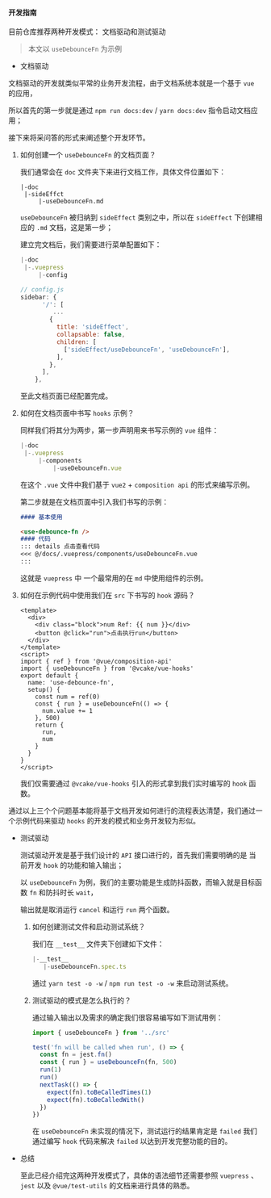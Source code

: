 #### 开发指南

目前仓库推荐两种开发模式： 文档驱动和测试驱动

> 本文以 `useDebounceFn` 为示例

- 文档驱动

文档驱动的开发就类似平常的业务开发流程，由于文档系统本就是一个基于 `vue` 的应用，

所以首先的第一步就是通过 `npm run docs:dev` / `yarn docs:dev` 指令启动文档应用；

接下来将采问答的形式来阐述整个开发环节。

1. 如何创建一个 `useDebounceFn` 的文档页面？

   我们通常会在 `doc` 文件夹下来进行文档工作，具体文件位置如下：

   ```
   |-doc
   	|-sideEffct
   		|-useDebounceFn.md
   ```

   `useDebounceFn` 被归纳到 `sideEffect` 类别之中，所以在 `sideEffect` 下创建相应的 `.md` 文档，这是第一步；

   建立完文档后，我们需要进行菜单配置如下：

   ```js
   |-doc
   	|-.vuepress
   		|-config

   // config.js
   sidebar: {
         '/': [
         	...
           {
             title: 'sideEffect',
             collapsable: false,
             children: [
               ['sideEffect/useDebounceFn', 'useDebounceFn'],
             ],
           },
         ],
       },
   ```

   至此文档页面已经配置完成。

2. 如何在文档页面中书写 `hooks` 示例？

   同样我们将其分为两步，第一步声明用来书写示例的 `vue` 组件：

   ```js
   |-doc
   	|-.vuepress
   		|-components
   			|-useDebounceFn.vue
   ```

   在这个 `.vue` 文件中我们基于 `vue2` + `composition api` 的形式来编写示例。

   第二步就是在文档页面中引入我们书写的示例：

   ```markdown
   #### 基本使用

   <use-debounce-fn />
   #### 代码  
   ::: details 点击查看代码
   <<< @/docs/.vuepress/components/useDebounceFn.vue
   :::
   ```

   这就是 `vuepress` 中 一个最常用的在 `md` 中使用组件的示例。

3. 如何在示例代码中使用我们在 `src` 下书写的 `hook` 源码？

   ```vue
   <template>
     <div>
       <div class="block">num Ref: {{ num }}</div>
       <button @click="run">点击执行run</button>
     </div>
   </template>
   <script>
   import { ref } from '@vue/composition-api'
   import { useDebounceFn } from '@vcake/vue-hooks'
   export default {
     name: 'use-debounce-fn',
     setup() {
       const num = ref(0)
       const { run } = useDebounceFn(() => {
         num.value += 1
       }, 500)
       return {
         run,
         num
       }
     }
   }
   </script>
   ```

   我们仅需要通过 `@vcake/vue-hooks` 引入的形式拿到我们实时编写的 `hook` 函数。

通过以上三个个问题基本能将基于文档开发如何进行的流程表达清楚，我们通过一个示例代码来驱动 `hooks` 的开发的模式和业务开发较为形似。

- 测试驱动

  测试驱动开发是基于我们设计的 `API` 接口进行的，首先我们需要明确的是 当前开发 `hook` 的功能和输入输出；

  以 `useDebounceFn` 为例，我们的主要功能是生成防抖函数，而输入就是目标函数 `fn` 和防抖时长 `wait`，

  输出就是取消运行 `cancel` 和运行 `run` 两个函数。

  1. 如何创建测试文件和启动测试系统？

     我们在 `__test__` 文件夹下创建如下文件：

     ```js
     |-__test__
     	|-useDebounceFn.spec.ts
     ```

     通过 `yarn test -o -w` / `npm run test -o -w` 来启动测试系统。

  2. 测试驱动的模式是怎么执行的？

     通过输入输出以及需求的确定我们很容易编写如下测试用例：

     ```js
     import { useDebounceFn } from '../src'

     test('fn will be called when run', () => {
       const fn = jest.fn()
       const { run } = useDebounceFn(fn, 500)
       run(1)
       run()
       nextTask(() => {
         expect(fn).toBeCalledTimes(1)
         expect(fn).toBeCalledWith()
       })
     })
     ```

     在 `useDebounceFn` 未实现的情况下，测试运行的结果肯定是 `failed` 我们通过编写 `hook` 代码来解决 `failed` 以达到开发完整功能的目的。

- 总结

  至此已经介绍完这两种开发模式了，具体的语法细节还需要参照 `vuepress` 、`jest` 以及 `@vue/test-utils` 的文档来进行具体的熟悉。
